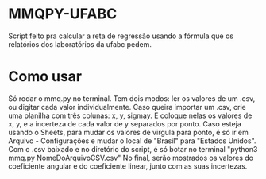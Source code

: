 # MMQPY-UFABC

Script feito pra calcular a reta de regressão usando a fórmula que os relatórios dos laboratórios da ufabc pedem.

# Como usar

Só rodar o mmq.py no terminal. Tem dois modos: ler os valores de um .csv, ou digitar cada valor individualmente.
Caso queira importar um .csv, crie uma planilha com três colunas: x, y, sigmay. E coloque nelas os valores de x, y, e a incerteza de cada valor de y separados por ponto. Caso esteja usando o Sheets, para mudar os valores de virgula para ponto, é só ir em Arquivo - Configurações e mudar o local de "Brasil" para "Estados Unidos".
Com o .csv baixado e no diretório do script, é só botar no terminal "python3 mmq.py NomeDoArquivoCSV.csv"
No final, serão mostrados os valores do coeficiente angular e do coeficiente linear, junto com as suas incertezas.
